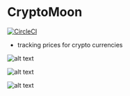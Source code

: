 # CryptoMoon

[![CircleCI](https://circleci.com/gh/ebabel/CryptoMoon.svg?style=svg)](https://circleci.com/gh/ebabel/CryptoMoon)

- tracking prices for crypto currencies

![alt text](https://user-images.githubusercontent.com/24662633/30724329-243791b2-9f78-11e7-8f03-20c553ce8b57.jpg)

![alt text](https://user-images.githubusercontent.com/24662633/30724346-46a94f4c-9f78-11e7-9225-9037ad4e89d6.jpg)

![alt text](https://user-images.githubusercontent.com/24662633/30724348-4904915c-9f78-11e7-9886-0cf7904d0b6e.jpg)
